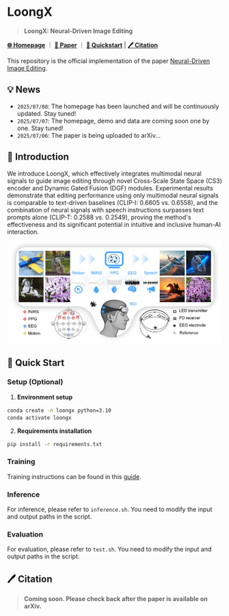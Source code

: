 # LoongX

> **LoongX: Neural-Driven Image Editing**

[**🌐 Homepage**](https://LoongX1.github.io/) ｜ [**📖 Paper**](https://arxiv.org/search/?query=loongx&searchtype=all) ｜ [**🚀 Quickstart**](https://github.com/LanceZPF/loongx#-quick-start) | [**🖊️ Citation**](https://github.com/LanceZPF/loongx#%EF%B8%8F-citation)

This repository is the official implementation of the paper [Neural-Driven Image Editing](https://github.com/LanceZPF/loongx).

## 💡 News

- `2025/07/08`: The homepage has been launched and will be continuously updated. Stay tuned!
- `2025/07/07`: The homepage, demo and data are coming soon one by one. Stay tuned!
- `2025/07/06`: The paper is being uploaded to arXiv...

## 📖 Introduction

We introduce LoongX, which effectively integrates multimodal neural signals to guide image editing through novel Cross-Scale State Space (CS3) encoder and Dynamic Gated Fusion (DGF) modules. Experimental results demonstrate that editing performance using only multimodal neural signals is comparable to text-driven baselines (CLIP-I: 0.6605 vs. 0.6558), and the combination of neural signals with speech instructions surpasses text prompts alone (CLIP-T: 0.2588 vs. 0.2549), proving the method's effectiveness and its significant potential in intuitive and inclusive human-AI interaction.

![Alt text](assets/teaser.png)

## 🚀 Quick Start
### Setup (Optional)
1. **Environment setup**
```bash
conda create -n loongx python=3.10
conda activate loongx
```
2. **Requirements installation**
```bash
pip install -r requirements.txt
```

<!-- ### Guidelines for subject-driven generation
1. Input images are automatically center-cropped and resized to 512x512 resolution.
2. When writing prompts, refer to the subject using phrases like `this item`, `the object`, or `it`. e.g.
   1. *A close up view of this item. It is placed on a wooden table.*
   2. *A young lady is wearing this shirt.*
3. The model primarily works with objects rather than human subjects currently, due to the absence of human data in training. -->

### Training
Training instructions can be found in this [guide](./train/README.md).

### Inference
For inference, please refer to `inference.sh`. You need to modify the input and output paths in the script.

### Evaluation
For evaluation, please refer to `test.sh`. You need to modify the input and output paths in the script.


## 🖊️ Citation

> **Coming soon. Please check back after the paper is available on arXiv.**
